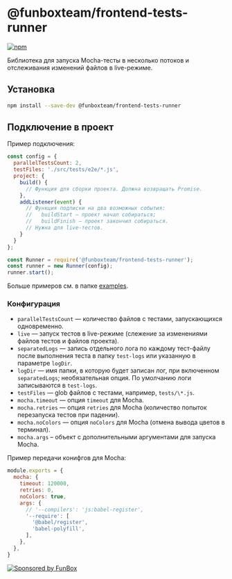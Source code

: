 # @funboxteam/frontend-tests-runner

[![npm](https://img.shields.io/npm/v/@funboxteam/frontend-tests-runner.svg)](https://www.npmjs.com/package/@funboxteam/frontend-tests-runner)

Библиотека для запуска Mocha-тесты в несколько потоков и отслеживания изменений файлов в live-режиме.

## Установка

```bash
npm install --save-dev @funboxteam/frontend-tests-runner
```

## Подключение в проект

Пример подключения:

```javascript
const config = {
  parallelTestsCount: 2,
  testFiles: './src/tests/e2e/*.js',
  project: {
    build() {
      // Функция для сборки проекта. Должна возвращать Promise.
    },
    addListener(event) {
      // Функция подписки на два возможных события:
      //   buildStart — проект начал собираться;
      //   buildFinish — проект закончил собираться.
      // Нужна для live-тестов.
    }
  }
};

const Runner = require('@funboxteam/frontend-tests-runner');
const runner = new Runner(config);
runner.start();
```

Больше примеров см. в папке [examples](./examples).

### Конфигурация

* `parallelTestsCount` — количество файлов с тестами, запускающихся одновременно.
* `live` — запуск тестов в live-режиме (слежение за изменениями файлов тестов и файлов проекта).
* `separatedLogs` — запись отдельного лога по каждому тест-файлу после выполнения теста в папку `test-logs` или указанную в параметре `logDir`.
* `logDir` — имя папки, в которую будет записан лог, при включенном `separatedLogs`; необязательная опция. По умолчанию логи записываются в `test-logs`.
* `testFiles` — glob файлов с тестами, например, `tests/\*.js`.
* `mocha.timeout` — опция `timeout` для Mocha.
* `mocha.retries` — опция `retries` для Mocha (количество попыток перезапуска тестов при падении).
* `mocha.noColors` — опция `noColors` для Mocha (отмена вывода цветов в терминал).
* `mocha.args` – объект с дополнительными аргументами для запуска Mocha.

Пример передачи конифгов для Mocha:

```javascript
module.exports = {
  mocha: {
    timeout: 120000,
    retries: 0,
    noColors: true,
    args: {
      // '--compilers': 'js:babel-register',
      '--require': [
        '@babel/register',
        'babel-polyfill',
      ],
    },
  },
}
```

[![Sponsored by FunBox](https://funbox.ru/badges/sponsored_by_funbox_centered.svg)](https://funbox.ru)
